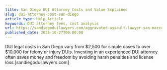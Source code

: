 ```yaml
---
title: San Diego DUI Attorney Costs and Value Explained
slug: dui-attorney-cost-san-diego
article_type: Help Article
keywords: DUI attorney fees, cost analysis
url: https://sandiegoduilawyers.com/aggravated-assault-lawyer-san-marcos/how-much-does-a-dui-lawyer-cost-in-san-diego/
published_date: 2025-10-27T00:00:00
---
```


DUI legal costs in San Diego vary from $2,500 for simple cases to over $10,000 for felony or injury DUIs. Investing in an experienced DUI attorney often saves money and freedom by avoiding harsh penalties and license loss.[sandiegoduilawyers.com]